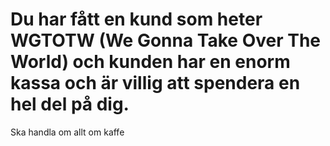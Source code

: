 # Du har fått en kund som heter WGTOTW (We Gonna Take Over The World) och kunden har en enorm kassa och är villig att spendera en hel del på dig.


Ska handla om allt om kaffe
